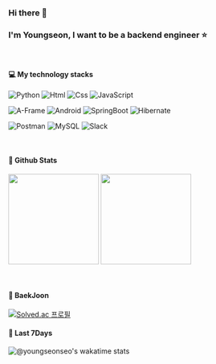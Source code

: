 ### Hi there 👋
### I'm Youngseon, I want to be a backend engineer :star:
</br>

#### :computer: My technology stacks
<p>
    <img alt="Python" src ="https://img.shields.io/badge/Python-3776AB.svg?&style=for-the-badge&logo=Python&logoColor=white"/>
    <img alt="Html" src ="https://img.shields.io/badge/HTML5-E34F26.svg?&style=for-the-badge&logo=HTML5&logoColor=white"/> 
    <img alt="Css" src ="https://img.shields.io/badge/CSS3-1572B6.svg?&style=for-the-badge&logo=CSS3&logoColor=white"/> 
    <img alt="JavaScript" src ="https://img.shields.io/badge/JavaScriipt-F7DF1E.svg?&style=for-the-badge&logo=JavaScript&logoColor=black"/>
</p> 
<p>
    <img alt="A-Frame" src ="https://img.shields.io/badge/AFrame-EF2D5E.svg?&style=for-the-badge&logo=A-Frame&logoColor=white"/> 
    <img alt="Android" src ="https://img.shields.io/badge/Android-3DDC84.svg?&style=for-the-badge&logo=Android&logoColor=black"/>
    <img alt="SpringBoot" src="https://img.shields.io/badge/SpringBoot-6DB33F?style=for-the-badge&logo=SpringBoot&logoColor=white">
    <img alt="Hibernate" src="https://img.shields.io/badge/Hibernate-59666C?style=for-the-badge&logo=Hibernate&logoColor=white">
</p>
<p>
    <img alt="Postman" src="https://img.shields.io/badge/Postman-FF6C37?style=for-the-badge&logo=Spring&logoColor=white">
    <img alt="MySQL" src="https://img.shields.io/badge/MySQL-4479A1?style=for-the-badge&logo=MySQL&logoColor=white">
    <img alt="Slack" src="https://img.shields.io/badge/Slack-4A154B?style=for-the-badge&logo=Slack&logoColor=white">
</P>
</br>

#### 📕 Github Stats
<p>
  <img height="180em" src="https://github-readme-stats.vercel.app/api?username=youngseonseo&show_icons=true&include_all_commits=true&bg_color=30,e96443,904e95&title_color=fff&text_color=fff">
  <img height="180em" src="https://github-readme-stats.vercel.app/api/top-langs/?username=youngseonseo&layout=compact&bg_color=30,e96443,904e95&title_color=fff&text_color=fff">
</p>
</br>

#### 📙 BaekJoon
[![Solved.ac 프로필](http://mazassumnida.wtf/api/v2/generate_badge?boj=sue000731)](https://solved.ac/sue000731)
</br>

#### 📒 Last 7Days
![@youngseonseo's wakatime stats](https://github-readme-stats.vercel.app/api/wakatime?username=@youngseonseo)
